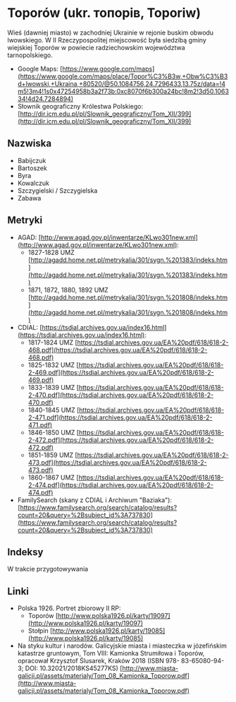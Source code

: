 # Toporów (ukr. топорів, Toporiw)
Wieś (dawniej miasto) w zachodniej Ukrainie w rejonie buskim obwodu lwowskiego. W II Rzeczypospolitej miejscowość była siedzibą gminy wiejskiej Toporów w powiecie radziechowskim województwa tarnopolskiego.

+ Google Maps: [https://www.google.com/maps](https://www.google.com/maps/place/Topor%C3%B3w,+Obw%C3%B3d+lwowski,+Ukraina,+80520/@50.1084756,24.7296433,13.75z/data=!4m5!3m4!1s0x47254958b3a2f73b:0xc8070f6b300a24bc!8m2!3d50.106334!4d24.7284894)
+ Słownik geograficzny Królestwa Polskiego: [http://dir.icm.edu.pl/pl/Slownik_geograficzny/Tom_XII/399](http://dir.icm.edu.pl/pl/Slownik_geograficzny/Tom_XII/399)

## Nazwiska
+ Babijczuk
+ Bartoszek
+ Byra
+ Kowalczuk
+ Szczygielski / Szczygielska
+ Zabawa

## Metryki
+ AGAD: [http://www.agad.gov.pl/inwentarze/KLwo301new.xml](http://www.agad.gov.pl/inwentarze/KLwo301new.xml):
    + 1827-1828 UMZ [http://agadd.home.net.pl/metrykalia/301/sygn.%201383/indeks.htm](http://agadd.home.net.pl/metrykalia/301/sygn.%201383/indeks.htm)
    + 1871, 1872, 1880, 1892 UMZ [http://agadd.home.net.pl/metrykalia/301/sygn.%201808/indeks.htm](http://agadd.home.net.pl/metrykalia/301/sygn.%201808/indeks.htm)
+ CDIAL: [https://tsdial.archives.gov.ua/index16.html](https://tsdial.archives.gov.ua/index16.html):
    + 1817-1824 UMZ [https://tsdial.archives.gov.ua/EA%20pdf/618/618-2-468.pdf](https://tsdial.archives.gov.ua/EA%20pdf/618/618-2-468.pdf)
    + 1825-1832 UMZ [https://tsdial.archives.gov.ua/EA%20pdf/618/618-2-469.pdf](https://tsdial.archives.gov.ua/EA%20pdf/618/618-2-469.pdf)
    + 1833-1839 UMZ [https://tsdial.archives.gov.ua/EA%20pdf/618/618-2-470.pdf](https://tsdial.archives.gov.ua/EA%20pdf/618/618-2-470.pdf)
    + 1840-1845 UMZ [https://tsdial.archives.gov.ua/EA%20pdf/618/618-2-471.pdf](https://tsdial.archives.gov.ua/EA%20pdf/618/618-2-471.pdf)
    + 1846-1850 UMZ [https://tsdial.archives.gov.ua/EA%20pdf/618/618-2-472.pdf](https://tsdial.archives.gov.ua/EA%20pdf/618/618-2-472.pdf)
    + 1851-1859 UMZ [https://tsdial.archives.gov.ua/EA%20pdf/618/618-2-473.pdf](https://tsdial.archives.gov.ua/EA%20pdf/618/618-2-473.pdf)
    + 1860-1867 UMZ [https://tsdial.archives.gov.ua/EA%20pdf/618/618-2-474.pdf](https://tsdial.archives.gov.ua/EA%20pdf/618/618-2-474.pdf)
+ FamilySearch (skany z CDIAL i Archiwum "Baziaka"): [https://www.familysearch.org/search/catalog/results?count=20&query=%2Bsubject_id%3A737830](https://www.familysearch.org/search/catalog/results?count=20&query=%2Bsubject_id%3A737830)

## Indeksy
W trakcie przygotowywania

## Linki
+ Polska 1926. Portret zbiorowy II RP:
    + Toporów [http://www.polska1926.pl/karty/19097](http://www.polska1926.pl/karty/19097)
    + Stołpin [http://www.polska1926.pl/karty/19085](http://www.polska1926.pl/karty/19085) 
+ Na styku kultur i narodów. Galicyjskie miasta i miasteczka w józefińskim katastrze gruntowym, Tom VIII: Kamionka Strumiłowa i Toporów, opracował Krzysztof Ślusarek, Kraków 2018 (ISBN 978- 83-65080-94-3; DOI: 10.32021/2018KS45277KS) [http://www.miasta-galicji.pl/assets/materialy/Tom_08_Kamionka_Toporow.pdf](http://www.miasta-galicji.pl/assets/materialy/Tom_08_Kamionka_Toporow.pdf)
